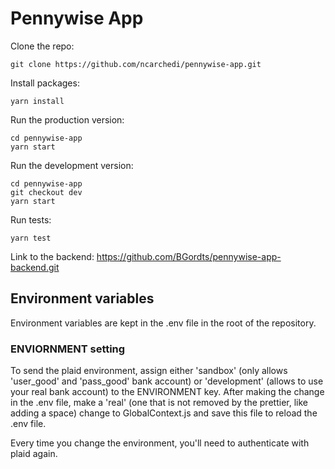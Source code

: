# Pennywise App

Clone the repo:

```
git clone https://github.com/ncarchedi/pennywise-app.git
```

Install packages:

```
yarn install
```

Run the production version:

```
cd pennywise-app
yarn start
```

Run the development version:

```
cd pennywise-app
git checkout dev
yarn start
```

Run tests:

```
yarn test
```

Link to the backend: https://github.com/BGordts/pennywise-app-backend.git

## Environment variables

Environment variables are kept in the .env file in the root of the repository.

### ENVIORNMENT setting

To send the plaid environment, assign either 'sandbox' (only allows 'user_good' and 'pass_good' bank account) or 'development' (allows to use your real bank account) to the ENVIRONMENT key. After making the change in the .env file, make a 'real' (one that is not removed by the prettier, like adding a space) change to GlobalContext.js and save this file to reload the .env file.

Every time you change the environment, you'll need to authenticate with plaid again.

